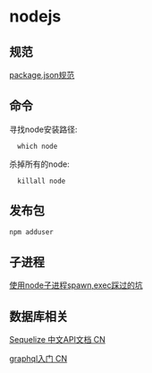 # nodejs


## 规范
[package.json规范](http://javascript.ruanyifeng.com/nodejs/packagejson.html)

## 命令
寻找node安装路径:
```shell
  which node
```

杀掉所有的node:
```shell
  killall node
```

## 发布包
```javascript
npm adduser 
```

## 子进程
[使用node子进程spawn,exec踩过的坑](http://div.io/topic/1516)


## 数据库相关
[Sequelize 中文API文档 CN](http://itbilu.com/nodejs/npm/V1PExztfb.html)

[graphql入门 CN](http://taobaofed.org/blog/2015/11/26/graphql-basics-server-implementation/)